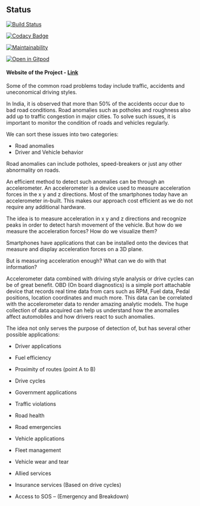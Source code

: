 ## Status

[![Build Status](https://travis-ci.org/Novus-007/Low-Cost-Vehicle-Diagnostics-and-Prognosis.svg?branch=master)](https://travis-ci.org/Novus-007/Low-Cost-Vehicle-Diagnostics-and-Prognosis)

[![Codacy Badge](https://api.codacy.com/project/badge/Grade/850d420d714c4c5a899b0de26e00b09d)](https://www.codacy.com/manual/prithvisekhar/VehicalDiagnosticAlgo?utm_source=github.com&amp;utm_medium=referral&amp;utm_content=prithvisekhar/VehicalDiagnosticAlgo&amp;utm_campaign=Badge_Grade)

[![Maintainability](https://api.codeclimate.com/v1/badges/4fa4a36a9eaf145944ac/maintainability)](https://codeclimate.com/github/prithvisekhar/VehicalDiagnosticAlgo/maintainability)

[![Open in Gitpod](https://gitpod.io/button/open-in-gitpod.svg)](https://gitpod.io/#https://github.com/prithvisekhar/VehicalDiagnosticAlgo)

#### Website of the Project - [Link](https://prithvisekhar.github.io/VehicalDiagnosticAlgo/)


Some of the common road problems today include traffic, accidents and uneconomical driving styles.

In India, it is observed that more than 50% of the accidents occur due to bad road conditions. Road anomalies such as potholes and roughness also add up to traffic congestion in major cities. To solve such issues, it is important to monitor the condition of roads and vehicles regularly.

We can sort these issues into two categories:

-   Road anomalies
-   Driver and Vehicle behavior

Road anomalies can include potholes, speed-breakers or just any other abnormality on roads.

An efficient method to detect such anomalies can be through an accelerometer. An accelerometer is a device used to measure acceleration forces in the x y and z directions. Most of the smartphones today have an accelerometer in-built. This makes our approach cost efficient as we do not require any additional hardware.

The idea is to measure acceleration in x y and z directions and recognize peaks in order to detect harsh movement of the vehicle. But how do we measure the acceleration forces? How do we visualize them?

Smartphones have applications that can be installed onto the devices that measure and display acceleration forces on a 3D plane.

But is measuring acceleration enough? What can we do with that information?

Accelerometer data combined with driving style analysis or drive cycles can be of great benefit. OBD (On board diagnostics) is a simple port attachable device that records real time data from cars such as RPM, Fuel data, Pedal positions, location coordinates and much more. This data can be correlated with the accelerometer data to render amazing analytic models. The huge collection of data acquired can help us understand how the anomalies affect automobiles and how drivers react to such anomalies.

The idea not only serves the purpose of detection of, but has several other possible applications:

-   Driver applications

-   Fuel efficiency
-   Proximity of routes (point A to B)
-   Drive cycles
  
-   Government applications

-   Traffic violations
-   Road health
-   Road emergencies
  
-   Vehicle applications

-   Fleet management
-   Vehicle wear and tear

-   Allied services

-   Insurance services (Based on drive cycles)
-   Access to SOS – (Emergency and Breakdown)
